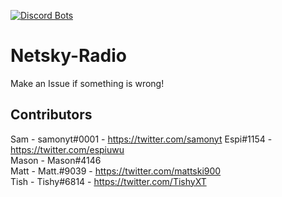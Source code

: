 [![Discord Bots](https://discordbots.org/api/widget/394943099354480640.svg)](https://discordbots.org/bot/394943099354480640)

# Netsky-Radio
Make an Issue if something is wrong!

## Contributors
Sam - samonyt#0001 - https://twitter.com/samonyt
Espi#1154 - https://twitter.com/espiuwu  
Mason - Mason#4146  
Matt - Matt.#9039 - https://twitter.com/mattski900  
Tish - Tishy#6814 - https://twitter.com/TishyXT
